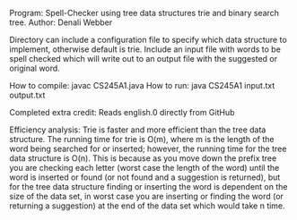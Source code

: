 Program: Spell-Checker using tree data structures trie and binary search tree.
Author: Denali Webber

Directory can include a configuration file to specify which data structure to implement, otherwise default is trie. Include an input file with words to be spell checked which will write out to an output file with the suggested or original word.

How to compile: javac CS245A1.java
How to run: java CS245A1 input.txt output.txt

Completed extra credit:
Reads english.0 directly from GitHub

Efficiency analysis: Trie is faster and more efficient than the tree data structure. The running time for trie is O(m), where m is the length of the word being searched for or inserted; however, the running time for the tree data structure is O(n). This is because as you move down the prefix tree you are checking each letter (worst case the length of the word) until the word is inserted or found (or not found and a suggestion is returned), but for the tree data structure finding or inserting the word is dependent on the size of the data set, in worst case you are inserting or finding the word (or returning a suggestion) at the end of the data set which would take n time.